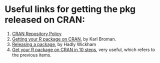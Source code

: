 # Useful links for getting the pkg released on CRAN: 

1. [CRAN Repository Policy](https://cran.r-project.org/web/packages/policies.html)
2. [Getting your R package on CRAN](https://kbroman.org/pkg_primer/pages/cran.html), by Karl Broman.
3. [Releasing a package](http://r-pkgs.had.co.nz/release.html), by Hadly Wickham
4. [Get your R package on CRAN in 10 steps](https://jef.works/blog/2018/06/18/get-your-package-on-cran-in-10-steps/), very useful, which refers to the previous items.
